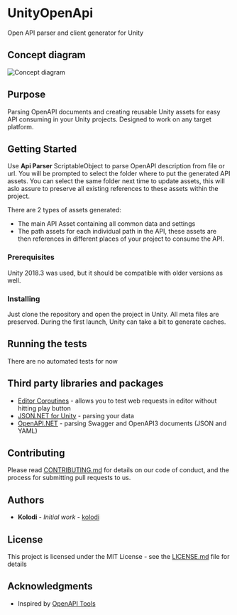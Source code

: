 # UnityOpenApi

Open API parser and client generator for Unity

## Concept diagram

![Concept diagram](https://docs.google.com/drawings/d/e/2PACX-1vQ6CBoYeIMd8nBpVpFzsYqGuJ-uEJyfCSUIWKjCc_XvJu1M7GhKFNqHP_eoJxzDkhxCsJPp6mewKzZA/pub?w=844&amp;h=617)

## Purpose

Parsing OpenAPI documents and creating reusable Unity assets for easy API consuming in your Unity projects. Designed to work on any target platform.

## Getting Started

Use **Api Parser** ScriptableObject to parse OpenAPI description from file or url. You will be prompted to select the folder where to put the generated API assets. You can select the same folder next time to update assets, this will aslo assure to preserve all existing references to these assets within the project.

There are 2 types of assets generated: 
* The main API Asset containing all common data and settings
* The path assets for each individual path in the API, these assets are then references in different places of your project to consume the API.

### Prerequisites

Unity 2018.3 was used, but it should be compatible with older versions as well.

### Installing

Just clone the repository and open the project in Unity.
All meta files are preserved.
During the first launch, Unity can take a bit to generate caches.

## Running the tests

There are no automated tests for now

## Third party libraries and packages

* [Editor Coroutines](https://docs.unity3d.com/Packages/com.unity.editorcoroutines@0.0/manual/index.html) - allows you to test web requests in editor without hitting play button
* [JSON.NET for Unity](https://www.parentelement.com/assets/json_net_unity) - parsing your data
* [OpenAPI.NET](https://github.com/Microsoft/OpenAPI.NET) - parsing Swagger and OpenAPI3 documents (JSON and YAML)

## Contributing

Please read [CONTRIBUTING.md](https://gist.github.com/PurpleBooth/b24679402957c63ec426) for details on our code of conduct, and the process for submitting pull requests to us.

## Authors

* **Kolodi** - *Initial work* - [kolodi](https://github.com/kolodi)

## License

This project is licensed under the MIT License - see the [LICENSE.md](LICENSE.md) file for details

## Acknowledgments

* Inspired by [OpenAPI Tools](https://github.com/OpenAPITools)
